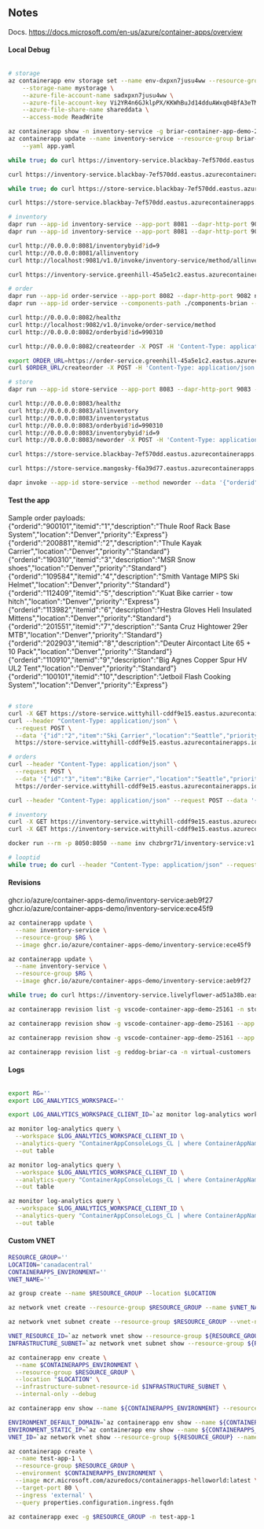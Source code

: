 ## Notes

Docs. https://docs.microsoft.com/en-us/azure/container-apps/overview

#### Local Debug

```bash

# storage
az containerapp env storage set --name env-dxpxn7jusu4ww --resource-group briar-container-app-demo-20265 \
    --storage-name mystorage \
    --azure-file-account-name sadxpxn7jusu4ww \
    --azure-file-account-key Vi2YR4n6GJklpPX/KKWhBuJd14dduAWxq04BfA3eTMzneNDbTFw0UtS/o9ysi3MJMQtpzoLOPUEU+AStCacuLQ== \
    --azure-file-share-name shareddata \
    --access-mode ReadWrite

az containerapp show -n inventory-service -g briar-container-app-demo-20265 -o yaml > app.yaml
az containerapp update --name inventory-service --resource-group briar-container-app-demo-20265 \
    --yaml app.yaml

while true; do curl https://inventory-service.blackbay-7ef570dd.eastus.azurecontainerapps.io/allinventory && echo '' ; sleep 2; done

curl https://inventory-service.blackbay-7ef570dd.eastus.azurecontainerapps.io/allinventory

while true; do curl https://store-service.blackbay-7ef570dd.eastus.azurecontainerapps.io/orderbyid?id=232323 && echo '' ; sleep 2; done

curl https://store-service.blackbay-7ef570dd.eastus.azurecontainerapps.io/orderbyid?id=232323

# inventory
dapr run --app-id inventory-service --app-port 8081 --dapr-http-port 9081 --dapr-grpc-port 7081 npm start
dapr run --app-id inventory-service --app-port 8081 --dapr-http-port 9081 npm start

curl http://0.0.0.0:8081/inventorybyid?id=9
curl http://0.0.0.0:8081/allinventory
curl http://localhost:9081/v1.0/invoke/inventory-service/method/allinventory

curl https://inventory-service.greenhill-45a5e1c2.eastus.azurecontainerapps.io/allinventory

# order
dapr run --app-id order-service --app-port 8082 --dapr-http-port 9082 npm start
dapr run --app-id order-service --components-path ./components-brian --app-port 8082 --dapr-http-port 9082 --dapr-grpc-port 7082 npm start

curl http://0.0.0.0:8082/healthz
curl http://localhost:9082/v1.0/invoke/order-service/method
curl http://0.0.0.0:8082/orderbyid?id=990310

curl http://0.0.0.0:8082/createorder -X POST -H 'Content-Type: application/json' -d '{"orderid":"990310","itemid":"3","description":"MSR Snow shoes","location":"Denver","priority":"Standard"}'

export ORDER_URL=https://order-service.greenhill-45a5e1c2.eastus.azurecontainerapps.io
curl $ORDER_URL/createorder -X POST -H 'Content-Type: application/json' -d '{"orderid":"444444","itemid":"3","description":"Crappy Snow shoes","location":"Denver","priority":"Standard"}'

# store
dapr run --app-id store-service --app-port 8083 --dapr-http-port 9083 --dapr-grpc-port 7083 npm start

curl http://0.0.0.0:8083/healthz
curl http://0.0.0.0:8083/allinventory
curl http://0.0.0.0:8083/inventorystatus 
curl http://0.0.0.0:8083/orderbyid?id=990310 
curl http://0.0.0.0:8083/inventorybyid?id=9
curl http://0.0.0.0:8083/neworder -X POST -H 'Content-Type: application/json' -d '{"orderid":"990310","itemid":"3","description":"MSR Snow shoes","location":"Denver","priority":"Standard"}'

curl https://store-service.blackbay-7ef570dd.eastus.azurecontainerapps.io/neworder -X POST -H 'Content-Type: application/json' -d '{"orderid":"232323","itemid":"3","description":"REI Brand Snow shoes","location":"Denver","priority":"Rush"}'

curl https://store-service.mangosky-f6a39d77.eastus.azurecontainerapps.io/neworder -X POST -H 'Content-Type: application/json' -d '{"orderid":"123456","itemid":"3","description":"Santa Cruz MTB","location":"Colorado Springs","priority":"Rush"}'

dapr invoke --app-id store-service --method neworder --data '{"orderid":"990310","itemid":"3","description":"MSR Snow shoes","location":"Denver","priority":"Standard"}'
```

#### Test the app

Sample order payloads:
{"orderid":"900101","itemid":"1","description":"Thule Roof Rack Base System","location":"Denver","priority":"Express"}
{"orderid":"200881","itemid":"2","description":"Thule Kayak Carrier","location":"Denver","priority":"Standard"}
{"orderid":"190310","itemid":"3","description":"MSR Snow shoes","location":"Denver","priority":"Standard"}
{"orderid":"109584","itemid":"4","description":"Smith Vantage MIPS Ski Helmet","location":"Denver","priority":"Standard"}
{"orderid":"112409","itemid":"5","description":"Kuat Bike carrier - tow hitch","location":"Denver","priority":"Express"}
{"orderid":"113982","itemid":"6","description":"Hestra Gloves Heli Insulated Mittens","location":"Denver","priority":"Standard"}
{"orderid":"201551","itemid":"7","description":"Santa Cruz Hightower 29er MTB","location":"Denver","priority":"Standard"} 
{"orderid":"202903","itemid":"8","description":"Deuter Aircontact Lite 65 + 10 Pack","location":"Denver","priority":"Standard"}
{"orderid":"110910","itemid":"9","description":"Big Agnes Copper Spur HV UL2 Tent","location":"Denver","priority":"Standard"}
{"orderid":"100101","itemid":"10","description":"Jetboil Flash Cooking System","location":"Denver","priority":"Express"} 

```bash

# store
curl -X GET https://store-service.wittyhill-cddf9e15.eastus.azurecontainerapps.io/order?id=1
curl --header "Content-Type: application/json" \
  --request POST \
  --data '{"id":"2","item":"Ski Carrier","location":"Seattle","priority":"Standard"}' \
  https://store-service.wittyhill-cddf9e15.eastus.azurecontainerapps.io/order?id=undefined

# orders
curl --header "Content-Type: application/json" \
  --request POST \
  --data '{"id":"3","item":"Bike Carrier","location":"Seattle","priority":"Standard"}' \
  https://order-service.wittyhill-cddf9e15.eastus.azurecontainerapps.io/order?id=undefined

curl --header "Content-Type: application/json" --request POST --data '{"id":"4","item":"Rack Locking System","location":"Denver","priority":"Standard"}' https://order-service.wittyhill-cddf9e15.eastus.azurecontainerapps.io/order?id=undefined

# inventory
curl -X GET https://inventory-service.wittyhill-cddf9e15.eastus.azurecontainerapps.io/
curl -X GET https://inventory-service.wittyhill-cddf9e15.eastus.azurecontainerapps.io/inventory

docker run --rm -p 8050:8050 --name inv chzbrgr71/inventory-service:v1.5

# looptid
while true; do curl --header "Content-Type: application/json" --request POST --data '{"id":"4","item":"Rack Locking System","location":"Denver","priority":"Standard"}' https://order-service.wittyhill-cddf9e15.eastus.azurecontainerapps.io/order?id=undefined && echo '' ; sleep 3; done

```

#### Revisions

ghcr.io/azure/container-apps-demo/inventory-service:aeb9f27
ghcr.io/azure/container-apps-demo/inventory-service:ece45f9

```bash
az containerapp update \
  --name inventory-service \
  --resource-group $RG \
  --image ghcr.io/azure/container-apps-demo/inventory-service:ece45f9

az containerapp update \
  --name inventory-service \
  --resource-group $RG \
  --image ghcr.io/azure/container-apps-demo/inventory-service:aeb9f27  

while true; do curl https://inventory-service.livelyflower-ad51a38b.eastus.azurecontainerapps.io && echo '' ; sleep 1; done

az containerapp revision list -g vscode-container-app-demo-25161 -n store-service

az containerapp revision show -g vscode-container-app-demo-25161 --app store-service -n store-service--ftpc5po -o json

az containerapp revision show -g vscode-container-app-demo-25161 --app store-service -n store-service--ftpc5po -o json | jq -r '.replicas'

az containerapp revision list -g reddog-briar-ca -n virtual-customers
```

#### Logs

```bash

export RG=''
export LOG_ANALYTICS_WORKSPACE=''

export LOG_ANALYTICS_WORKSPACE_CLIENT_ID=`az monitor log-analytics workspace show --query customerId -g $RG -n $LOG_ANALYTICS_WORKSPACE --out tsv`

az monitor log-analytics query \
  --workspace $LOG_ANALYTICS_WORKSPACE_CLIENT_ID \
  --analytics-query "ContainerAppConsoleLogs_CL | where ContainerAppName_s == 'store-service' | project ContainerAppName_s, Log_s, TimeGenerated " \
  --out table

az monitor log-analytics query \
  --workspace $LOG_ANALYTICS_WORKSPACE_CLIENT_ID \
  --analytics-query "ContainerAppConsoleLogs_CL | where ContainerAppName_s == 'order-service' | project ContainerAppName_s, Log_s, TimeGenerated " \
  --out table

az monitor log-analytics query \
  --workspace $LOG_ANALYTICS_WORKSPACE_CLIENT_ID \
  --analytics-query "ContainerAppConsoleLogs_CL | where ContainerAppName_s == 'inventory-service' | project ContainerAppName_s, Log_s, TimeGenerated " \
  --out table
```

#### Custom VNET

```bash
RESOURCE_GROUP=''
LOCATION='canadacentral'
CONTAINERAPPS_ENVIRONMENT=''
VNET_NAME=''

az group create --name $RESOURCE_GROUP --location $LOCATION

az network vnet create --resource-group $RESOURCE_GROUP --name $VNET_NAME --location $LOCATION  --address-prefix 10.0.0.0/16

az network vnet subnet create --resource-group $RESOURCE_GROUP --vnet-name $VNET_NAME --name infrastructure --address-prefixes 10.0.0.0/23  

VNET_RESOURCE_ID=`az network vnet show --resource-group ${RESOURCE_GROUP} --name ${VNET_NAME} --query "id" -o tsv | tr -d '[:space:]'`
INFRASTRUCTURE_SUBNET=`az network vnet subnet show --resource-group ${RESOURCE_GROUP} --vnet-name $VNET_NAME --name infrastructure --query "id" -o tsv | tr -d '[:space:]'`

az containerapp env create \
  --name $CONTAINERAPPS_ENVIRONMENT \
  --resource-group $RESOURCE_GROUP \
  --location "$LOCATION" \
  --infrastructure-subnet-resource-id $INFRASTRUCTURE_SUBNET \
  --internal-only --debug

az containerapp env show --name ${CONTAINERAPPS_ENVIRONMENT} --resource-group ${RESOURCE_GROUP} -o json

ENVIRONMENT_DEFAULT_DOMAIN=`az containerapp env show --name ${CONTAINERAPPS_ENVIRONMENT} --resource-group ${RESOURCE_GROUP} --query properties.defaultDomain --out json | tr -d '"'`
ENVIRONMENT_STATIC_IP=`az containerapp env show --name ${CONTAINERAPPS_ENVIRONMENT} --resource-group ${RESOURCE_GROUP} --query properties.staticIp --out json | tr -d '"'`
VNET_ID=`az network vnet show --resource-group ${RESOURCE_GROUP} --name ${VNET_NAME} --query id --out json | tr -d '"'`

az containerapp create \
  --name test-app-1 \
  --resource-group $RESOURCE_GROUP \
  --environment $CONTAINERAPPS_ENVIRONMENT \
  --image mcr.microsoft.com/azuredocs/containerapps-helloworld:latest \
  --target-port 80 \
  --ingress 'external' \
  --query properties.configuration.ingress.fqdn

az containerapp exec -g $RESOURCE_GROUP -n test-app-1

```